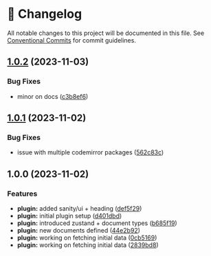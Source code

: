 <!-- markdownlint-disable --><!-- textlint-disable -->

# 📓 Changelog

All notable changes to this project will be documented in this file. See
[Conventional Commits](https://conventionalcommits.org) for commit guidelines.

## [1.0.2](https://github.com/williamiommi/sanity-plugin-groq-snippet/compare/v1.0.1...v1.0.2) (2023-11-03)

### Bug Fixes

- minor on docs ([c3b8ef6](https://github.com/williamiommi/sanity-plugin-groq-snippet/commit/c3b8ef6593ca5561913bf60f77442df3c4d46c94))

## [1.0.1](https://github.com/williamiommi/sanity-plugin-groq-snippet/compare/v1.0.0...v1.0.1) (2023-11-02)

### Bug Fixes

- issue with multiple codemirror packages ([562c83c](https://github.com/williamiommi/sanity-plugin-groq-snippet/commit/562c83cef2b0e9a6faf3af2249e1188ed38b3452))

## 1.0.0 (2023-11-02)

### Features

- **plugin:** added sanity/ui + heading ([def5f29](https://github.com/williamiommi/sanity-plugin-groq-snippet/commit/def5f294ba9d42632029a07517507935f0159485))
- **plugin:** initial plugin setup ([d401dbd](https://github.com/williamiommi/sanity-plugin-groq-snippet/commit/d401dbdb1a32524666fae4df46ec243391b8eecf))
- **plugin:** introduced zustand + document types ([b685f19](https://github.com/williamiommi/sanity-plugin-groq-snippet/commit/b685f196be038fa56de987496fd5f44f68011556))
- **plugin:** new documents defined ([44e2b92](https://github.com/williamiommi/sanity-plugin-groq-snippet/commit/44e2b921a8785ee23810f15859706e0d5c825b3e))
- **plugin:** working on fetching initial data ([0cb5169](https://github.com/williamiommi/sanity-plugin-groq-snippet/commit/0cb516918c07e83806fab1976f5966279eee03b0))
- **plugin:** working on fetching initial data ([2839bd8](https://github.com/williamiommi/sanity-plugin-groq-snippet/commit/2839bd82434e4f2cd1021f000b28b3b4ad3d9bb4))
